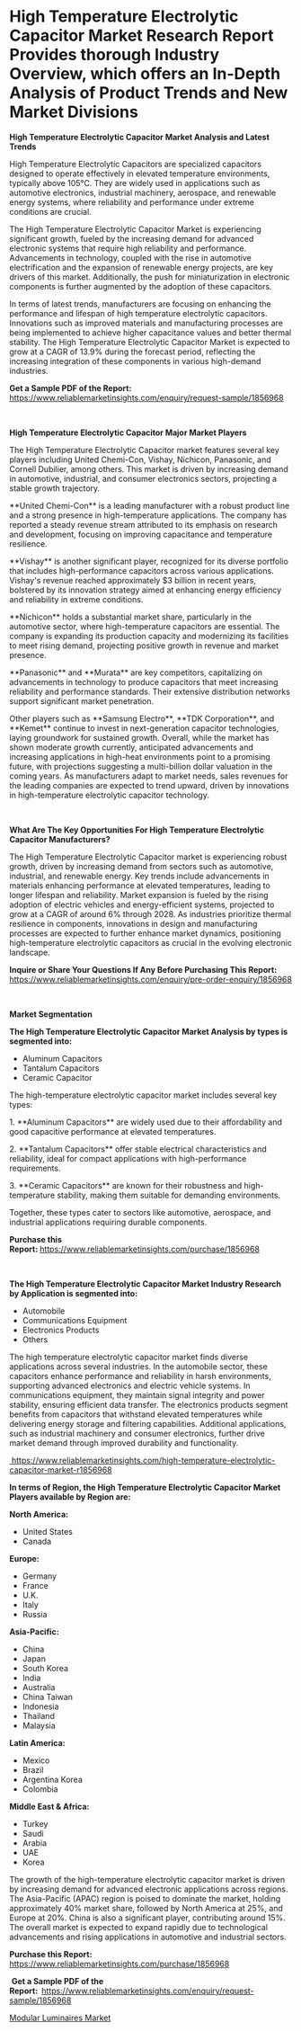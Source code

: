 <p><h1>High Temperature Electrolytic Capacitor Market Research Report Provides thorough Industry Overview, which offers an In-Depth Analysis of Product Trends and New Market Divisions</h1></p><p><strong>High Temperature Electrolytic Capacitor Market Analysis and Latest Trends</strong></p>
<p><p>High Temperature Electrolytic Capacitors are specialized capacitors designed to operate effectively in elevated temperature environments, typically above 105°C. They are widely used in applications such as automotive electronics, industrial machinery, aerospace, and renewable energy systems, where reliability and performance under extreme conditions are crucial.</p><p>The High Temperature Electrolytic Capacitor Market is experiencing significant growth, fueled by the increasing demand for advanced electronic systems that require high reliability and performance. Advancements in technology, coupled with the rise in automotive electrification and the expansion of renewable energy projects, are key drivers of this market. Additionally, the push for miniaturization in electronic components is further augmented by the adoption of these capacitors.</p><p>In terms of latest trends, manufacturers are focusing on enhancing the performance and lifespan of high temperature electrolytic capacitors. Innovations such as improved materials and manufacturing processes are being implemented to achieve higher capacitance values and better thermal stability. The High Temperature Electrolytic Capacitor Market is expected to grow at a CAGR of 13.9% during the forecast period, reflecting the increasing integration of these components in various high-demand industries.</p></p>
<p><strong>Get a Sample PDF of the Report:&nbsp;</strong> <a href="https://www.reliablemarketinsights.com/enquiry/request-sample/1856968?utm_campaign=2953&utm_medium=2&utm_source=Github&utm_content=ia&utm_term=06042025&utm_id=high-temperature-electrolytic-capacitor">https://www.reliablemarketinsights.com/enquiry/request-sample/1856968</a></p>
<p>&nbsp;</p>
<p><strong>High Temperature Electrolytic Capacitor Major Market Players</strong></p>
<p><p>The High Temperature Electrolytic Capacitor market features several key players including United Chemi-Con, Vishay, Nichicon, Panasonic, and Cornell Dubilier, among others. This market is driven by increasing demand in automotive, industrial, and consumer electronics sectors, projecting a stable growth trajectory.</p><p>**United Chemi-Con** is a leading manufacturer with a robust product line and a strong presence in high-temperature applications. The company has reported a steady revenue stream attributed to its emphasis on research and development, focusing on improving capacitance and temperature resilience.</p><p>**Vishay** is another significant player, recognized for its diverse portfolio that includes high-performance capacitors across various applications. Vishay's revenue reached approximately $3 billion in recent years, bolstered by its innovation strategy aimed at enhancing energy efficiency and reliability in extreme conditions.</p><p>**Nichicon** holds a substantial market share, particularly in the automotive sector, where high-temperature capacitors are essential. The company is expanding its production capacity and modernizing its facilities to meet rising demand, projecting positive growth in revenue and market presence.</p><p>**Panasonic** and **Murata** are key competitors, capitalizing on advancements in technology to produce capacitors that meet increasing reliability and performance standards. Their extensive distribution networks support significant market penetration.</p><p>Other players such as **Samsung Electro**, **TDK Corporation**, and **Kemet** continue to invest in next-generation capacitor technologies, laying groundwork for sustained growth. Overall, while the market has shown moderate growth currently, anticipated advancements and increasing applications in high-heat environments point to a promising future, with projections suggesting a multi-billion dollar valuation in the coming years. As manufacturers adapt to market needs, sales revenues for the leading companies are expected to trend upward, driven by innovations in high-temperature electrolytic capacitor technology.</p></p>
<p>&nbsp;</p>
<p><strong>What Are The Key Opportunities For High Temperature Electrolytic Capacitor Manufacturers?</strong></p>
<p><p>The High Temperature Electrolytic Capacitor market is experiencing robust growth, driven by increasing demand from sectors such as automotive, industrial, and renewable energy. Key trends include advancements in materials enhancing performance at elevated temperatures, leading to longer lifespan and reliability. Market expansion is fueled by the rising adoption of electric vehicles and energy-efficient systems, projected to grow at a CAGR of around 6% through 2028. As industries prioritize thermal resilience in components, innovations in design and manufacturing processes are expected to further enhance market dynamics, positioning high-temperature electrolytic capacitors as crucial in the evolving electronic landscape.</p></p>
<p><strong>Inquire or Share Your Questions If Any Before Purchasing This Report:</strong> <a href="https://www.reliablemarketinsights.com/enquiry/pre-order-enquiry/1856968?utm_campaign=2953&utm_medium=2&utm_source=Github&utm_content=ia&utm_term=06042025&utm_id=high-temperature-electrolytic-capacitor">https://www.reliablemarketinsights.com/enquiry/pre-order-enquiry/1856968</a></p>
<p>&nbsp;</p>
<p><strong>Market Segmentation</strong></p>
<p><strong>The High Temperature Electrolytic Capacitor Market Analysis by types is segmented into:</strong></p>
<p><ul><li>Aluminum Capacitors</li><li>Tantalum Capacitors</li><li>Ceramic Capacitor</li></ul></p>
<p><p>The high-temperature electrolytic capacitor market includes several key types: </p><p>1. **Aluminum Capacitors** are widely used due to their affordability and good capacitive performance at elevated temperatures. </p><p>   </p><p>2. **Tantalum Capacitors** offer stable electrical characteristics and reliability, ideal for compact applications with high-performance requirements. </p><p>3. **Ceramic Capacitors** are known for their robustness and high-temperature stability, making them suitable for demanding environments. </p><p>Together, these types cater to sectors like automotive, aerospace, and industrial applications requiring durable components.</p></p>
<p><strong>Purchase this Report:&nbsp;</strong><a href="https://www.reliablemarketinsights.com/purchase/1856968?utm_campaign=2953&utm_medium=2&utm_source=Github&utm_content=ia&utm_term=06042025&utm_id=high-temperature-electrolytic-capacitor">https://www.reliablemarketinsights.com/purchase/1856968</a></p>
<p>&nbsp;</p>
<p><strong>The High Temperature Electrolytic Capacitor Market Industry Research by Application is segmented into:</strong></p>
<p><ul><li>Automobile</li><li>Communications Equipment</li><li>Electronics Products</li><li>Others</li></ul></p>
<p><p>The high temperature electrolytic capacitor market finds diverse applications across several industries. In the automobile sector, these capacitors enhance performance and reliability in harsh environments, supporting advanced electronics and electric vehicle systems. In communications equipment, they maintain signal integrity and power stability, ensuring efficient data transfer. The electronics products segment benefits from capacitors that withstand elevated temperatures while delivering energy storage and filtering capabilities. Additional applications, such as industrial machinery and consumer electronics, further drive market demand through improved durability and functionality.</p></p>
<p><a href="https://www.reliablemarketinsights.com/high-temperature-electrolytic-capacitor-market-r1856968?utm_campaign=2953&utm_medium=2&utm_source=Github&utm_content=ia&utm_term=06042025&utm_id=high-temperature-electrolytic-capacitor">&nbsp;https://www.reliablemarketinsights.com/high-temperature-electrolytic-capacitor-market-r1856968</a></p>
<p><strong>In terms of Region, the High Temperature Electrolytic Capacitor Market Players available by Region are:</strong></p>
<p>
    <p> <strong> North America: </strong>
        <ul>
            <li>United States</li>
            <li>Canada</li>
        </ul>
        </p> 
    <p> <strong> Europe: </strong>
        <ul>
            <li>Germany</li>
            <li>France</li>
            <li>U.K.</li>
            <li>Italy</li>
            <li>Russia</li>
        </ul>
        </p> 
    <p> <strong> Asia-Pacific: </strong>
        <ul>
            <li>China</li>
            <li>Japan</li>
            <li>South Korea</li>
            <li>India</li>
            <li>Australia</li>
            <li>China Taiwan</li>
            <li>Indonesia</li>
            <li>Thailand</li>
            <li>Malaysia</li>
        </ul>
        </p> 
    <p> <strong> Latin America: </strong>
        <ul>
            <li>Mexico</li>
            <li>Brazil</li>
            <li>Argentina Korea</li>
            <li>Colombia</li>
        </ul>
        </p> 
    <p> <strong> Middle East & Africa: </strong>
        <ul>
            <li>Turkey</li>
            <li>Saudi</li>
            <li>Arabia</li>
            <li>UAE</li>
            <li>Korea</li>
        </ul>
    </p>
    </p>
<p><p>The growth of the high-temperature electrolytic capacitor market is driven by increasing demand for advanced electronic applications across regions. The Asia-Pacific (APAC) region is poised to dominate the market, holding approximately 40% market share, followed by North America at 25%, and Europe at 20%. China is also a significant player, contributing around 15%. The overall market is expected to expand rapidly due to technological advancements and rising applications in automotive and industrial sectors.</p></p>
<p><strong>Purchase this Report: </strong><a href="https://www.reliablemarketinsights.com/purchase/1856968?utm_campaign=2953&utm_medium=2&utm_source=Github&utm_content=ia&utm_term=06042025&utm_id=high-temperature-electrolytic-capacitor">https://www.reliablemarketinsights.com/purchase/1856968</a></p>
<p>&nbsp;<strong>Get a Sample PDF of the Report:&nbsp;&nbsp;</strong><a href="https://www.reliablemarketinsights.com/enquiry/request-sample/1856968?utm_campaign=2953&utm_medium=2&utm_source=Github&utm_content=ia&utm_term=06042025&utm_id=high-temperature-electrolytic-capacitor">https://www.reliablemarketinsights.com/enquiry/request-sample/1856968</a></p>
<p><strong></strong></p>
<p><p><a href="https://github.com/paljuhubeyde/Market-Research-Report-List-1/blob/main/modular-luminaires-market.md?utm_campaign=2953&utm_medium=2&utm_source=Github&utm_content=ia&utm_term=06042025&utm_id=high-temperature-electrolytic-capacitor">Modular Luminaires Market</a></p></p>